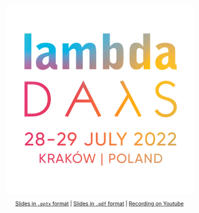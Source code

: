 <div align="center"> <img src="./logo.png"></a> 

[Slides in `.pptx` format](./Nix-ConfigureAndProsper.pptx) | [Slides in `.pdf` format](./Nix-ConfigureAndProsper.pdf) | [Recording on Youtube](https://www.youtube.com/watch?v=jS8WW620V5w)

</div>